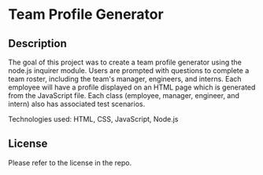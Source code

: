 # Team Profile Generator	

## Description 
The goal of this project was to create a team profile generator using the node.js inquirer module. Users are prompted with questions to complete a team roster, including the team's manager, engineers, and interns. Each employee will have a profile displayed on an HTML page which is generated from the JavaScript file. Each class (employee, manager, engineer, and intern) also has associated test scenarios. 

Technologies used: HTML, CSS, JavaScript, Node.js

## License
Please refer to the license in the repo. 
